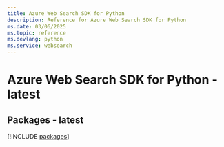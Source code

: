 ```yaml
---
title: Azure Web Search SDK for Python
description: Reference for Azure Web Search SDK for Python
ms.date: 03/06/2025
ms.topic: reference
ms.devlang: python
ms.service: websearch
---
```

# Azure Web Search SDK for Python - latest
## Packages - latest
[!INCLUDE [packages](web-search-index.md)]
